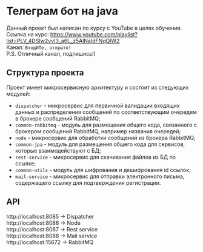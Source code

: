 # Телеграм бот на java
Данный проект был написан по курсу с YouTube в целях обучения.  
Ссылка на курс: https://www.youtube.com/playlist?list=PLV_4DSIw2vvI3_a6L_z5AlNaIdFNqQlW2   
Канал: `ВходИТе, открыто!`  
P.S. Отличный канал, подпишись!)

## Структура проекта
Проект имеет микросервисную архитектуру и состоит из следующих модулей:
* `dispatcher` - микросервис для первичной валидации входящих данных и распределения сообщений по соответствующим очередям в брокере сообщений RabbitMQ;
* `common-rabbitmq` - модуль для размещения общего кода, связанного с брокером сообщений RabbitMQ, например названия очередей;
* `node` - микросервис для обработки сообщений из брокера RabbitMQ;
* `common-jpa` - модуль для размещения общего кода для сервисов, которые взаимодействуют с БД;
* `rest-service` - микросервис для скачивания файлов из БД по ссылке;
* `common-utils` - модуль для шифрования и дешифрования id ссылок;
* `mail-service` - микросервис для отправки электронного письма, содержащего ссылку для подтверждения регистрации.

## API
http://localhost:8085 -> Dispatcher  
http://localhost:8086 -> Node  
http://localhost:8087 -> Rest service  
http://localhost:8088 -> Mail service  
http://localhost:15672 -> RabbitMQ
